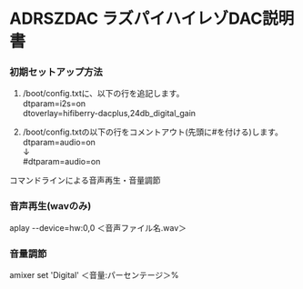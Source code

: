 # ADRSZDAC ラズパイハイレゾDAC説明書

### 初期セットアップ方法

 1. /boot/config.txtに、以下の行を追記します。  
dtparam=i2s=on  
dtoverlay=hifiberry-dacplus,24db_digital_gain  

 2. /boot/config.txtの以下の行をコメントアウト(先頭に#を付ける)します。  
dtparam=audio=on  
↓  
\#dtparam=audio=on  

コマンドラインによる音声再生・音量調節  

### 音声再生(wavのみ)

aplay --device=hw:0,0 ＜音声ファイル名.wav＞  

### 音量調節

amixer set 'Digital' ＜音量:パーセンテージ＞%
